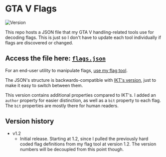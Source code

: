 # GTA V Flags
![Version](https://img.shields.io/badge/Version-1.2-green.svg)

This repo hosts a JSON file that my GTA V handling-related tools use for decoding flags. This is just so I don't have to update each tool individually if flags are discovered or changed.

## Access the file here: [`flags.json`](https://raw.githubusercontent.com/adam10603/GTAVFlags/main/flags.json)

For an end-user utility to manipulate flags, [use my flag tool](https://github.com/adam10603/GTA5VehicleFlagTool).

The JSON's structure is backwards-compatible with [IKT's version](https://github.com/E66666666/GTAVHandlingInfo), just to make it easy to switch between them.

This version contains additional properties compared to IKT's. I added an `author` property for easier distinction, as well as a `bit` property to each flag. The `bit` properties are mostly there for human readers.

## Version history

* v1.2
  * Initial release. Starting at 1.2, since I pulled the previously hard coded flag definitions from my flag tool at version 1.2. The version numbers will be decoupled from this point though.

